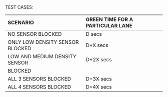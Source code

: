 TEST CASES:

|         SCENARIO              | GREEN TIME FOR A PARTICULAR LANE |
|:---                           |                              :---|
|NO SENSOR BLOCKED              | D secs                           |
|ONLY LOW DENSITY SENSOR BLOCKED| D+X secs                         |
|LOW AND MEDIUM DENSITY SENSOR  | D+2X secs                        |
|BLOCKED                        |                                  |
|ALL 3 SENSORS BLOCKED          | D+3X secs                        |
|ALL 4 SENSORS BLOCKED          | D+4X secs                        |
  
